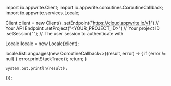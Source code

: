 import io.appwrite.Client;
import io.appwrite.coroutines.CoroutineCallback;
import io.appwrite.services.Locale;

Client client = new Client()
    .setEndpoint("https://cloud.appwrite.io/v1") // Your API Endpoint
    .setProject("&lt;YOUR_PROJECT_ID&gt;") // Your project ID
    .setSession(""); // The user session to authenticate with

Locale locale = new Locale(client);

locale.listLanguages(new CoroutineCallback<>((result, error) -> {
    if (error != null) {
        error.printStackTrace();
        return;
    }

    System.out.println(result);
}));
